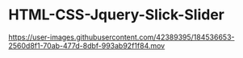 # HTML-CSS-Jquery-Slick-Slider


https://user-images.githubusercontent.com/42389395/184536653-2560d8f1-70ab-477d-8dbf-993ab92f1f84.mov

